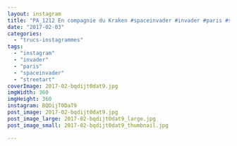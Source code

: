 ```yaml
---
layout: instagram
title: "PA_1212 En compagnie du Kraken #spaceinvader #invader #paris #streetart"
date: "2017-02-03"
categories: 
  - "trucs-instagrammes"
tags: 
  - "instagram"
  - "invader"
  - "paris"
  - "spaceinvader"
  - "streetart"
coverImage: 2017-02-bqdijt0dat9.jpg
imgWidth: 360
imgHeight: 360
instagram: BQDijT0DaT9
post_image: 2017-02-bqdijt0dat9.jpg
post_image_large: 2017-02-bqdijt0dat9_large.jpg
post_image_small: 2017-02-bqdijt0dat9_thumbnail.jpg

---
```

